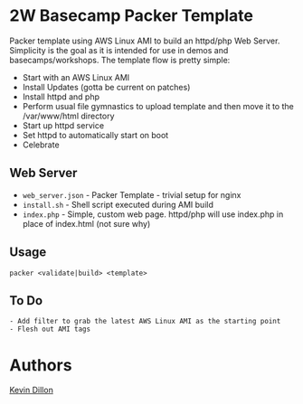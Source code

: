 2W Basecamp Packer Template
===========

Packer template using AWS Linux AMI to build an httpd/php Web Server.  Simplicity is the goal as it is intended for use in demos and basecamps/workshops.  The template flow is pretty simple:
- Start with an AWS Linux AMI
- Install Updates (gotta be current on patches)
- Install httpd and php
- Perform usual file gymnastics to upload template and then move it to the /var/www/html directory
- Start up httpd service
- Set httpd to automatically start on boot
- Celebrate

Web Server
----------------------

- `web_server.json` - Packer Template - trivial setup for nginx
- `install.sh` - Shell script executed during AMI build
- `index.php` - Simple, custom web page. httpd/php will use index.php in place of index.html (not sure why)

Usage
-----

```
packer <validate|build> <template>
```

To Do
-----
```
- Add filter to grab the latest AWS Linux AMI as the starting point
- Flesh out AMI tags
```


Authors
=======

[Kevin Dillon](kdillon@2ndwatch.com)
